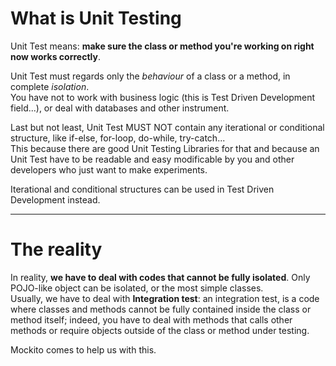 
<h1> What is Unit Testing </h1>

Unit Test means: <b>make sure the class or method you're working on right now works correctly</b>.

Unit Test must regards only the <i>behaviour</i> of a class or a method, in complete <i>isolation</i>. <br />You have not to work with business logic (this is Test Driven Development field...), or deal with databases and other instrument.

Last but not least, Unit Test MUST NOT contain any iterational or conditional structure, like if-else, for-loop, do-while, try-catch... 
<br />
This because there are good Unit Testing Libraries for that and because an Unit Test have to be readable and easy modificable by you and other developers who just want to make experiments.

Iterational and conditional structures can be used in Test Driven Development instead.

---

<h1>The reality</h1>

In reality, <b>we have to deal with codes that cannot be fully isolated</b>. Only POJO-like object can be isolated, or the most simple classes. <br />Usually, we have to deal with <b>Integration test</b>: an integration test, is a code where classes and methods cannot be fully contained inside the class or method itself; indeed, you have to deal with methods that calls other methods or require objects outside of the class or method under testing.

Mockito comes to help us with this.